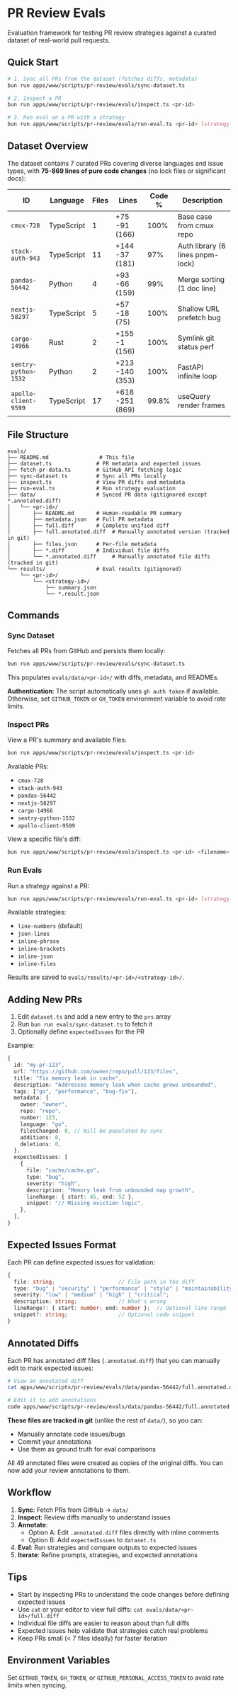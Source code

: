 # PR Review Evals

Evaluation framework for testing PR review strategies against a curated dataset of real-world pull requests.

## Quick Start

```bash
# 1. Sync all PRs from the dataset (fetches diffs, metadata)
bun run apps/www/scripts/pr-review/evals/sync-dataset.ts

# 2. Inspect a PR
bun run apps/www/scripts/pr-review/evals/inspect.ts <pr-id>

# 3. Run eval on a PR with a strategy
bun run apps/www/scripts/pr-review/evals/run-eval.ts <pr-id> [strategy-id]
```

## Dataset Overview

The dataset contains 7 curated PRs covering diverse languages and issue types, with **75-869 lines of pure code changes** (no lock files or significant docs):

| ID | Language | Files | Lines | Code % | Description |
|---|---|---|---|---|---|
| `cmux-728` | TypeScript | 1 | +75 -91 (166) | 100% | Base case from cmux repo |
| `stack-auth-943` | TypeScript | 11 | +144 -37 (181) | 97% | Auth library (6 lines pnpm-lock) |
| `pandas-56442` | Python | 4 | +93 -66 (159) | 99% | Merge sorting (1 doc line) |
| `nextjs-58297` | TypeScript | 5 | +57 -18 (75) | 100% | Shallow URL prefetch bug |
| `cargo-14966` | Rust | 2 | +155 -1 (156) | 100% | Symlink git status perf |
| `sentry-python-1532` | Python | 2 | +213 -140 (353) | 100% | FastAPI infinite loop |
| `apollo-client-9599` | TypeScript | 17 | +618 -251 (869) | 99.8% | useQuery render frames |

## File Structure

```
evals/
├── README.md                # This file
├── dataset.ts              # PR metadata and expected issues
├── fetch-pr-data.ts        # GitHub API fetching logic
├── sync-dataset.ts         # Sync all PRs locally
├── inspect.ts              # View PR diffs and metadata
├── run-eval.ts             # Run strategy evaluation
├── data/                   # Synced PR data (gitignored except *.annotated.diff)
│   └── <pr-id>/
│       ├── README.md       # Human-readable PR summary
│       ├── metadata.json   # Full PR metadata
│       ├── full.diff       # Complete unified diff
│       ├── full.annotated.diff  # Manually annotated version (tracked in git)
│       ├── files.json      # Per-file metadata
│       ├── *.diff          # Individual file diffs
│       └── *.annotated.diff     # Manually annotated file diffs (tracked in git)
└── results/                # Eval results (gitignored)
    └── <pr-id>/
        └── <strategy-id>/
            ├── summary.json
            └── *.result.json
```

## Commands

### Sync Dataset

Fetches all PRs from GitHub and persists them locally:

```bash
bun run apps/www/scripts/pr-review/evals/sync-dataset.ts
```

This populates `evals/data/<pr-id>/` with diffs, metadata, and READMEs.

**Authentication**: The script automatically uses `gh auth token` if available. Otherwise, set `GITHUB_TOKEN` or `GH_TOKEN` environment variable to avoid rate limits.

### Inspect PRs

View a PR's summary and available files:

```bash
bun run apps/www/scripts/pr-review/evals/inspect.ts <pr-id>
```

Available PRs:
- `cmux-728`
- `stack-auth-943`
- `pandas-56442`
- `nextjs-58297`
- `cargo-14966`
- `sentry-python-1532`
- `apollo-client-9599`

View a specific file's diff:

```bash
bun run apps/www/scripts/pr-review/evals/inspect.ts <pr-id> <filename>
```

### Run Evals

Run a strategy against a PR:

```bash
bun run apps/www/scripts/pr-review/evals/run-eval.ts <pr-id> [strategy-id]
```

Available strategies:
- `line-numbers` (default)
- `json-lines`
- `inline-phrase`
- `inline-brackets`
- `inline-json`
- `inline-files`

Results are saved to `evals/results/<pr-id>/<strategy-id>/`.

## Adding New PRs

1. Edit `dataset.ts` and add a new entry to the `prs` array
2. Run `bun run evals/sync-dataset.ts` to fetch it
3. Optionally define `expectedIssues` for the PR

Example:

```typescript
{
  id: "my-pr-123",
  url: "https://github.com/owner/repo/pull/123/files",
  title: "Fix memory leak in cache",
  description: "Addresses memory leak when cache grows unbounded",
  tags: ["go", "performance", "bug-fix"],
  metadata: {
    owner: "owner",
    repo: "repo",
    number: 123,
    language: "go",
    filesChanged: 0, // Will be populated by sync
    additions: 0,
    deletions: 0,
  },
  expectedIssues: [
    {
      file: "cache/cache.go",
      type: "bug",
      severity: "high",
      description: "Memory leak from unbounded map growth",
      lineRange: { start: 45, end: 52 },
      snippet: "// Missing eviction logic",
    },
  ],
}
```

## Expected Issues Format

Each PR can define expected issues for validation:

```typescript
{
  file: string;                    // File path in the diff
  type: "bug" | "security" | "performance" | "style" | "maintainability" | "correctness";
  severity: "low" | "medium" | "high" | "critical";
  description: string;             // What's wrong
  lineRange?: { start: number; end: number };  // Optional line range
  snippet?: string;                // Optional code snippet
}
```

## Annotated Diffs

Each PR has annotated diff files (`.annotated.diff`) that you can manually edit to mark expected issues:

```bash
# View an annotated diff
cat apps/www/scripts/pr-review/evals/data/pandas-56442/full.annotated.diff

# Edit it to add annotations
code apps/www/scripts/pr-review/evals/data/pandas-56442/full.annotated.diff
```

**These files are tracked in git** (unlike the rest of `data/`), so you can:
- Manually annotate code issues/bugs
- Commit your annotations
- Use them as ground truth for eval comparisons

All 49 annotated files were created as copies of the original diffs. You can now add your review annotations to them.

## Workflow

1. **Sync**: Fetch PRs from GitHub → `data/`
2. **Inspect**: Review diffs manually to understand issues
3. **Annotate**:
   - Option A: Edit `.annotated.diff` files directly with inline comments
   - Option B: Add `expectedIssues` to `dataset.ts`
4. **Eval**: Run strategies and compare outputs to expected issues
5. **Iterate**: Refine prompts, strategies, and expected annotations

## Tips

- Start by inspecting PRs to understand the code changes before defining expected issues
- Use `cat` or your editor to view full diffs: `cat evals/data/<pr-id>/full.diff`
- Individual file diffs are easier to reason about than full diffs
- Expected issues help validate that strategies catch real problems
- Keep PRs small (< 7 files ideally) for faster iteration

## Environment Variables

Set `GITHUB_TOKEN`, `GH_TOKEN`, or `GITHUB_PERSONAL_ACCESS_TOKEN` to avoid rate limits when syncing.
